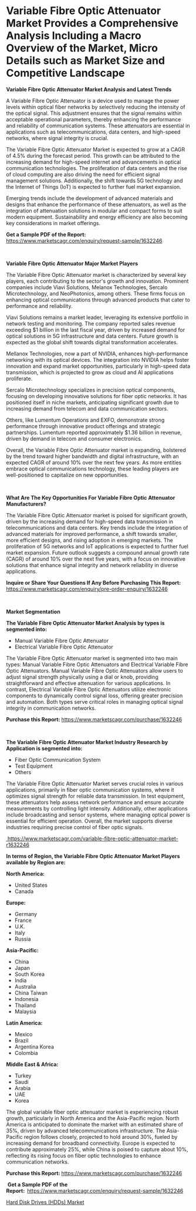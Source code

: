 <p><h1>Variable Fibre Optic Attenuator Market Provides a Comprehensive Analysis Including a Macro Overview of the Market, Micro Details such as Market Size and Competitive Landscape</h1></p><p><strong>Variable Fibre Optic Attenuator Market Analysis and Latest Trends</strong></p>
<p><p>A Variable Fibre Optic Attenuator is a device used to manage the power levels within optical fiber networks by selectively reducing the intensity of the optical signal. This adjustment ensures that the signal remains within acceptable operational parameters, thereby enhancing the performance and reliability of communication systems. These attenuators are essential in applications such as telecommunications, data centers, and high-speed networks, where signal integrity is crucial.</p><p>The Variable Fibre Optic Attenuator Market is expected to grow at a CAGR of 4.5% during the forecast period. This growth can be attributed to the increasing demand for high-speed internet and advancements in optical communication technologies. The proliferation of data centers and the rise of cloud computing are also driving the need for efficient signal management solutions. Additionally, the shift towards 5G technology and the Internet of Things (IoT) is expected to further fuel market expansion. </p><p>Emerging trends include the development of advanced materials and designs that enhance the performance of these attenuators, as well as the integration of attenuation solutions in modular and compact forms to suit modern equipment. Sustainability and energy efficiency are also becoming key considerations in market offerings.</p></p>
<p><strong>Get a Sample PDF of the Report:&nbsp;</strong> <a href="https://www.marketscagr.com/enquiry/request-sample/1632246?utm_campaign=2039&utm_medium=2&utm_source=Github&utm_content=ia&utm_term=29032025&utm_id=variable-fibre-optic-attenuator">https://www.marketscagr.com/enquiry/request-sample/1632246</a></p>
<p>&nbsp;</p>
<p><strong>Variable Fibre Optic Attenuator Major Market Players</strong></p>
<p><p>The Variable Fibre Optic Attenuator market is characterized by several key players, each contributing to the sector's growth and innovation. Prominent companies include Viavi Solutions, Melanox Technologies, Sercalo Microtechnology, and NeoPhotonics, among others. These firms focus on enhancing optical communications through advanced products that cater to performance and reliability.</p><p>Viavi Solutions remains a market leader, leveraging its extensive portfolio in network testing and monitoring. The company reported sales revenue exceeding $1 billion in the last fiscal year, driven by increased demand for optical solutions in 5G infrastructure and data centers. Future growth is expected as the global shift towards digital transformation accelerates.</p><p>Mellanox Technologies, now a part of NVIDIA, enhances high-performance networking with its optical devices. The integration into NVIDIA helps foster innovation and expand market opportunities, particularly in high-speed data transmission, which is projected to grow as cloud and AI applications proliferate.</p><p>Sercalo Microtechnology specializes in precision optical components, focusing on developing innovative solutions for fiber optic networks. It has positioned itself in niche markets, anticipating significant growth due to increasing demand from telecom and data communication sectors.</p><p>Others, like Lumentum Operations and EXFO, demonstrate strong performance through innovative product offerings and strategic partnerships. Lumentum reported approximately $1.36 billion in revenue, driven by demand in telecom and consumer electronics. </p><p>Overall, the Variable Fibre Optic Attenuator market is expanding, bolstered by the trend toward higher bandwidth and digital infrastructure, with an expected CAGR of around 10% over the next few years. As more entities embrace optical communications technology, these leading players are well-positioned to capitalize on new opportunities.</p></p>
<p>&nbsp;</p>
<p><strong>What Are The Key Opportunities For Variable Fibre Optic Attenuator Manufacturers?</strong></p>
<p><p>The Variable Fibre Optic Attenuator market is poised for significant growth, driven by the increasing demand for high-speed data transmission in telecommunications and data centers. Key trends include the integration of advanced materials for improved performance, a shift towards smaller, more efficient designs, and rising adoption in emerging markets. The proliferation of 5G networks and IoT applications is expected to further fuel market expansion. Future outlook suggests a compound annual growth rate (CAGR) of around 10% over the next five years, with a focus on innovative solutions that enhance signal integrity and network reliability in diverse applications.</p></p>
<p><strong>Inquire or Share Your Questions If Any Before Purchasing This Report:</strong> <a href="https://www.marketscagr.com/enquiry/pre-order-enquiry/1632246?utm_campaign=2039&utm_medium=2&utm_source=Github&utm_content=ia&utm_term=29032025&utm_id=variable-fibre-optic-attenuator">https://www.marketscagr.com/enquiry/pre-order-enquiry/1632246</a></p>
<p>&nbsp;</p>
<p><strong>Market Segmentation</strong></p>
<p><strong>The Variable Fibre Optic Attenuator Market Analysis by types is segmented into:</strong></p>
<p><ul><li>Manual Variable Fibre Optic Attenuator</li><li>Electrical Variable Fibre Optic Attenuator</li></ul></p>
<p><p>The Variable Fibre Optic Attenuator market is segmented into two main types: Manual Variable Fibre Optic Attenuators and Electrical Variable Fibre Optic Attenuators. Manual Variable Fibre Optic Attenuators allow users to adjust signal strength physically using a dial or knob, providing straightforward and effective attenuation for various applications. In contrast, Electrical Variable Fibre Optic Attenuators utilize electronic components to dynamically control signal loss, offering greater precision and automation. Both types serve critical roles in managing optical signal integrity in communication networks.</p></p>
<p><strong>Purchase this Report:&nbsp;</strong><a href="https://www.marketscagr.com/purchase/1632246?utm_campaign=2039&utm_medium=2&utm_source=Github&utm_content=ia&utm_term=29032025&utm_id=variable-fibre-optic-attenuator">https://www.marketscagr.com/purchase/1632246</a></p>
<p>&nbsp;</p>
<p><strong>The Variable Fibre Optic Attenuator Market Industry Research by Application is segmented into:</strong></p>
<p><ul><li>Fiber Optic Communication System</li><li>Test Equipment</li><li>Others</li></ul></p>
<p><p>The Variable Fibre Optic Attenuator Market serves crucial roles in various applications, primarily in fiber optic communication systems, where it optimizes signal strength for reliable data transmission. In test equipment, these attenuators help assess network performance and ensure accurate measurements by controlling light intensity. Additionally, other applications include broadcasting and sensor systems, where managing optical power is essential for efficient operation. Overall, the market supports diverse industries requiring precise control of fiber optic signals.</p></p>
<p><a href="https://www.marketscagr.com/variable-fibre-optic-attenuator-market-r1632246?utm_campaign=2039&utm_medium=2&utm_source=Github&utm_content=ia&utm_term=29032025&utm_id=variable-fibre-optic-attenuator">&nbsp;https://www.marketscagr.com/variable-fibre-optic-attenuator-market-r1632246</a></p>
<p><strong>In terms of Region, the Variable Fibre Optic Attenuator Market Players available by Region are:</strong></p>
<p>
    <p> <strong> North America: </strong>
        <ul>
            <li>United States</li>
            <li>Canada</li>
        </ul>
        </p> 
    <p> <strong> Europe: </strong>
        <ul>
            <li>Germany</li>
            <li>France</li>
            <li>U.K.</li>
            <li>Italy</li>
            <li>Russia</li>
        </ul>
        </p> 
    <p> <strong> Asia-Pacific: </strong>
        <ul>
            <li>China</li>
            <li>Japan</li>
            <li>South Korea</li>
            <li>India</li>
            <li>Australia</li>
            <li>China Taiwan</li>
            <li>Indonesia</li>
            <li>Thailand</li>
            <li>Malaysia</li>
        </ul>
        </p> 
    <p> <strong> Latin America: </strong>
        <ul>
            <li>Mexico</li>
            <li>Brazil</li>
            <li>Argentina Korea</li>
            <li>Colombia</li>
        </ul>
        </p> 
    <p> <strong> Middle East & Africa: </strong>
        <ul>
            <li>Turkey</li>
            <li>Saudi</li>
            <li>Arabia</li>
            <li>UAE</li>
            <li>Korea</li>
        </ul>
    </p>
    </p>
<p><p>The global variable fiber optic attenuator market is experiencing robust growth, particularly in North America and the Asia-Pacific region. North America is anticipated to dominate the market with an estimated share of 35%, driven by advanced telecommunications infrastructure. The Asia-Pacific region follows closely, projected to hold around 30%, fueled by increasing demand for broadband connectivity. Europe is expected to contribute approximately 25%, while China is poised to capture about 10%, reflecting its rising focus on fiber optic technologies to enhance communication networks.</p></p>
<p><strong>Purchase this Report: </strong><a href="https://www.marketscagr.com/purchase/1632246?utm_campaign=2039&utm_medium=2&utm_source=Github&utm_content=ia&utm_term=29032025&utm_id=variable-fibre-optic-attenuator">https://www.marketscagr.com/purchase/1632246</a></p>
<p>&nbsp;<strong>Get a Sample PDF of the Report:&nbsp;&nbsp;</strong><a href="https://www.marketscagr.com/enquiry/request-sample/1632246?utm_campaign=2039&utm_medium=2&utm_source=Github&utm_content=ia&utm_term=29032025&utm_id=variable-fibre-optic-attenuator">https://www.marketscagr.com/enquiry/request-sample/1632246</a></p>
<p><strong></strong></p>
<p><p><a href="https://github.com/SamiaChowdhury801/Market-Research-Report-List-2/blob/main/hard-disk-drives-hdds-market.md?utm_campaign=2039&utm_medium=2&utm_source=Github&utm_content=ia&utm_term=29032025&utm_id=variable-fibre-optic-attenuator">Hard Disk Drives (HDDs) Market</a></p></p>